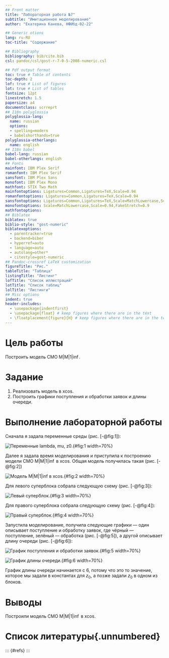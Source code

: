 ```yaml
---
## Front matter
title: "Лабораторная работа №7"
subtitle: "Имитационное моделирование"
author: "Екатерина Канева, НФИбд-02-22"

## Generic otions
lang: ru-RU
toc-title: "Содержание"

## Bibliography
bibliography: bib/cite.bib
csl: pandoc/csl/gost-r-7-0-5-2008-numeric.csl

## Pdf output format
toc: true # Table of contents
toc-depth: 2
lof: true # List of figures
lot: true # List of tables
fontsize: 12pt
linestretch: 1.5
papersize: a4
documentclass: scrreprt
## I18n polyglossia
polyglossia-lang:
  name: russian
  options:
  - spelling=modern
  - babelshorthands=true
polyglossia-otherlangs:
  name: english
## I18n babel
babel-lang: russian
babel-otherlangs: english
## Fonts
mainfont: IBM Plex Serif
romanfont: IBM Plex Serif
sansfont: IBM Plex Sans
monofont: IBM Plex Mono
mathfont: STIX Two Math
mainfontoptions: Ligatures=Common,Ligatures=TeX,Scale=0.94
romanfontoptions: Ligatures=Common,Ligatures=TeX,Scale=0.94
sansfontoptions: Ligatures=Common,Ligatures=TeX,Scale=MatchLowercase,Scale=0.94
monofontoptions: Scale=MatchLowercase,Scale=0.94,FakeStretch=0.9
mathfontoptions:
## Biblatex
biblatex: true
biblio-style: "gost-numeric"
biblatexoptions:
  - parentracker=true
  - backend=biber
  - hyperref=auto
  - language=auto
  - autolang=other*
  - citestyle=gost-numeric
## Pandoc-crossref LaTeX customization
figureTitle: "Рис."
tableTitle: "Таблица"
listingTitle: "Листинг"
lofTitle: "Список иллюстраций"
lotTitle: "Список таблиц"
lolTitle: "Листинги"
## Misc options
indent: true
header-includes:
  - \usepackage{indentfirst}
  - \usepackage{float} # keep figures where there are in the text
  - \floatplacement{figure}{H} # keep figures where there are in the text
---
```


# Цель работы

Построить модель СМО M|M|1|$\inf$.

# Задание

1. Реализовать модель в xcos.
2. Построить графики поступления и обработки заявок и длины очереди.

# Выполнение лабораторной работы

Сначала я задала переменные среды (рис. [-@fig:1]):

![Переменные lambda, mu, z0.](image/1.png){#fig:1 width=70%}

Далее я задала время моделирования и приступила к построению модели СМО M|M|1|$\inf$ в xcos. Общая модель получилась такая (рис. [-@fig:2])

![Модель M|M|1|inf в xcos.](image/2.png){#fig:2 width=70%}

Для левого суперблока собрала следующую схему (рис. [-@fig:3]):

![Левый суперблок.](image/3.png){#fig:3 width=70%}

Для правого суперблока собрала следующую схему (рис. [-@fig:4]):

![Правый суперблок.](image/4.png){#fig:4 width=70%}

Запустила моделирование, получила следующие графики — один описывает поступление и обработку заявок, где чёрный — поступление, зелёный — обработка (рис. [-@fig:5]), а другой описывает длину очереди (рис. [-@fig:6]):

![График поступления и обработки заявок.](image/5.png){#fig:5 width=70%}

![График длины очереди.](image/6.png){#fig:6 width=70%}

График длины очереди начинается с 6, потому что это то значение, которое мы задали в константах для $z_0$, а позже задали $z_0$ в одном из блоков.

# Выводы

Построили модель СМО M|M|1|$\inf$ в xcos.

# Список литературы{.unnumbered}

::: {#refs}
:::